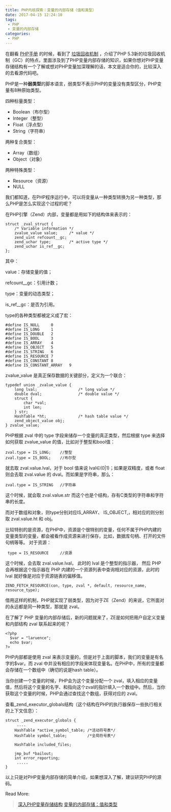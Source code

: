 ```yaml
---
title: PHP内核探索：变量的内部存储（值和类型）
date: 2017-04-15 12:24:10
tags:
 - PHP
 - 变量的内部存储
categories:
 - PHP
---
```


在翻看  [PHP手册](http://php.net/docs.php)  的时候，看到了  [垃圾回收机制](http://php.net/manual/zh/features.gc.php)  ，介绍了PHP 5.3新的垃圾回收机制（GC）的特点，里面涉及到了PHP变量内部存储的知识，如果你想对PHP变量存储结构有一个了解或想对PHP变量加深理解的话，本文是适合你的，比较深入的去看源代码吧。

PHP是一种**弱类型**的脚本语言，弱类型不表示PHP的变量没有类型区分，PHP变量有8种原始类型。

四种标量类型：

- Boolean（布尔型）
- Integer（整型）
- Float（浮点型）
- String（字符串）

两种复合类型：

- Array（数组）
- Object（对象）

两种特殊类型：

- Resource（资源）
- NULL

我们都知道，在PHP程序运行中，可以将变量从一种类型转换为另一种类型，那么PHP是怎么实现这个过程的呢？

在PHP引擎（Zend）内部，变量都是用如下的结构体来表示的：

```
struct _zval_struct {  
    /* Variable information */  
    zvalue_value value;     /* value */  
    zend_uint refcount__gc;  
    zend_uchar type;    	/* active type */  
    zend_uchar is_ref__gc;  
};
```

其中：

value：存储变量的值；

refcount__gc：引用计数；

type：变量的动态类型；

is_ref__gc：是否为引用。

type的各种类型都被定义成了宏：

```
#define IS_NULL     0  
#define IS_LONG     1  
#define IS_DOUBLE   2  
#define IS_BOOL     3  
#define IS_ARRAY    4  
#define IS_OBJECT   5  
#define IS_STRING   6  
#define IS_RESOURCE 7  
#define IS_CONSTANT 8  
#define IS_CONSTANT_ARRAY   9  
```

zvalue_value 是真正保存数据的关键部分，定义为一个联合：

```
typedef union _zvalue_value {  
    long lval;                  /* long value */  
    double dval;                /* double value */  
    struct {  
        char *val;  
        int len;  
    } str;  
    HashTable *ht;              /* hash table value */  
    zend_object_value obj;  
} zvalue_value;  
```

PHP根据 zval 中的 type 字段来储存一个变量的真正类型，然后根据 type 来选择如何获取 zvalue_value 的值，比如对于整型和bool值：

```
zval.type = IS_LONG;	//整型
zval.type = IS_BOOL;	//布尔型
```

就去取 zval.value.lval，对于 bool 值来说 lval∈(0|1)；如果是双精度，或者 float 则会去取 zval.value 的 dval。而如果是字符串，那么：

```
zval.type = IS_STRING	//字符串
```

这个时候，就会取 zval.value.str 而这个也是个结构，存有C类型的字符串和字符串的长度。

而对于数组和对象，则type分别对应IS_ARRAY、 IS_OBJECT,，相对应的则分别取 zval.value.ht 和 obj。

比较特别的是资源，在PHP中，资源是个很特别的变量，任何不属于PHP内建的变量类型的变量，都会被看作成资源来进行保存，比如，数据库句柄、打开的文件句柄等等。 对于资源：

```
 type = IS_RESOURCE		//资源
```

这个时候，会去取 zval.value.lval， 此时的 lval 是个整型的指示器， 然后 PHP 会再根据这个指示器在 PHP 内建的一个资源列表中查询相对应的资源，此时的 lval 就好像是对应于资源链表的偏移值。

```
ZEND_FETCH_RESOURCE(con, type, zval *, default, resource_name, resource_type);
```

借用这样的机制，PHP就实现了弱类型，因为对于ZE（Zend）的来说，它所面对的永远都是同一种类型，那就是 zval。

在了解了 PHP 变量的内部存储后，新的问题就来了，ZE是如何把用户自定义变量和内部结构 zval 联系起来的呢？

```
<?php
  $var = "laruence";
  echo $var;
?>
```

PHP内部都是使用 zval 来表示变量的，但是对于上面的脚本，我们的变量是有名字的\$var。而 zval 中并没有相应的字段来体现变量名。在PHP中，所有的变量都会存储在一个数组中（确切的说是hash table）。

当你创建一个变量的时候，PHP会为这个变量分配一个 zval，填入相应的变量值，然后将这个变量的名字、和指向这个zval的指针填入一个数组中。然后，当你获取这个变量的时候，PHP会通过查找这个数组，获得对应的 zval。

查看_zend_executor_globals结构（这个结构在PHP的执行器保存一些执行相关的上下文信息）：

```
struct _zend_executor_globals {
     ....
    HashTable *active_symbol_table;	/*活动符号表*/
    HashTable symbol_table;     	/*全局符号表*/
 
    HashTable included_files;   
 
    jmp_buf *bailout;
    int error_reporting;
     .....
}
```

以上只是对PHP变量内部存储的简单介绍，如果想深入了解，建议研究PHP的源码。



Read More:

> [深入PHP变量存储结构](http://blog.csdn.net/wenzhou1219/article/details/16832067)  [变量的内部存储：值和类型](http://blog.csdn.net/phpkernel/article/details/5718003)

